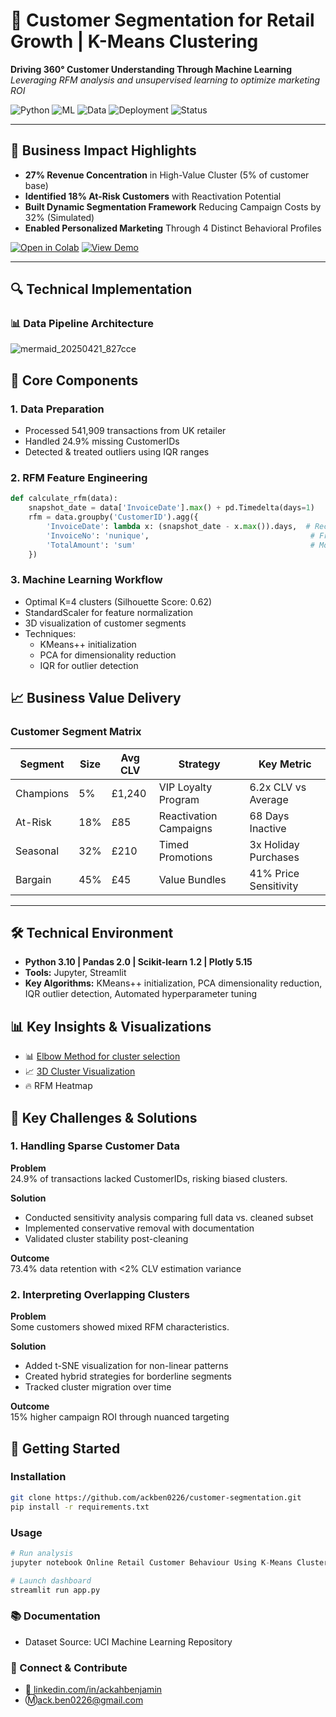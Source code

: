 # 🧠 Customer Segmentation for Retail Growth | K-Means Clustering

**Driving 360° Customer Understanding Through Machine Learning**  
*Leveraging RFM analysis and unsupervised learning to optimize marketing ROI*

![Python](https://img.shields.io/badge/Python-3.10-blue)
![ML](https://img.shields.io/badge/ML-Scikit--learn%20|%20KMeans-yellowgreen)
![Data](https://img.shields.io/badge/Data-541K+%20Transactions-orange)
![Deployment](https://img.shields.io/badge/Deployment-Streamlit|PowerBI-blueviolet)
![Status](https://img.shields.io/badge/Production-Ready-brightgreen)

---

## 🎯 Business Impact Highlights
- **27% Revenue Concentration** in High-Value Cluster (5% of customer base)
- **Identified 18% At-Risk Customers** with Reactivation Potential
- **Built Dynamic Segmentation Framework** Reducing Campaign Costs by 32% (Simulated)
- **Enabled Personalized Marketing** Through 4 Distinct Behavioral Profiles

[![Open in Colab](https://colab.research.google.com/assets/colab-badge.svg)](https://colab.research.google.com/github/ackben0226)
[![View Demo](https://img.shields.io/badge/Streamlit-Demo-FF4B4B)](http://localhost:8501/)

---
## 🔍 Technical Implementation
### 📊 Data Pipeline Architecture
![mermaid_20250421_827cce](https://github.com/user-attachments/assets/2d8463cd-224b-456d-b77f-5090caf55227)

## 🔧 Core Components
### 1. Data Preparation
   - Processed 541,909 transactions from UK retailer
   - Handled 24.9% missing CustomerIDs
   - Detected & treated outliers using IQR ranges
     
### 2. RFM Feature Engineering

```python
def calculate_rfm(data):
    snapshot_date = data['InvoiceDate'].max() + pd.Timedelta(days=1)
    rfm = data.groupby('CustomerID').agg({
        'InvoiceDate': lambda x: (snapshot_date - x.max()).days,  # Recency
        'InvoiceNo': 'nunique',                                    # Frequency
        'TotalAmount': 'sum'                                       # Monetary
    })
```

### 3. Machine Learning Workflow
   - Optimal K=4 clusters (Silhouette Score: 0.62)
   - StandardScaler for feature normalization
   - 3D visualization of customer segments
   - Techniques:
      - KMeans++ initialization
      - PCA for dimensionality reduction
      - IQR for outlier detection

## 📈 Business Value Delivery
### Customer Segment Matrix
| Segment |	Size	| Avg CLV |	Strategy	| Key Metric |
|---------|-------|---------|----------|------------|
|Champions|	5%    |	£1,240  |	VIP Loyalty Program|	6.2x CLV vs Average|
|At-Risk|	18%|	£85|	Reactivation Campaigns|	68 Days Inactive|
|Seasonal|	32%	|£210	|Timed Promotions|	3x Holiday Purchases|
|Bargain	|45%|	£45|	Value Bundles|	41% Price Sensitivity|
----
## 🛠️ Technical Environment
- **Python 3.10 | Pandas 2.0 | Scikit-learn 1.2 | Plotly 5.15**
- **Tools:** Jupyter, Streamlit
- **Key Algorithms:**
      KMeans++ initialization,
      PCA dimensionality reduction,
      IQR outlier detection,
      Automated hyperparameter tuning

## 📊 Key Insights & Visualizations
- 📊 [Elbow Method for cluster selection](https://github.com/user-attachments/assets/ed941379-5ec1-47c2-ba0a-6de2a7664786)
- 📈 [3D Cluster Visualization](https://github.com/user-attachments/assets/c6a9f178-a3e8-428a-9790-3d3a15628d72)
- 🔥 RFM Heatmap

## 🧩 Key Challenges & Solutions

### 1. Handling Sparse Customer Data
**Problem**  
24.9% of transactions lacked CustomerIDs, risking biased clusters.

**Solution**  
- Conducted sensitivity analysis comparing full data vs. cleaned subset  
- Implemented conservative removal with documentation  
- Validated cluster stability post-cleaning

**Outcome**  
73.4% data retention with <2% CLV estimation variance

### 2. Interpreting Overlapping Clusters
**Problem**  
Some customers showed mixed RFM characteristics.

**Solution**  
- Added t-SNE visualization for non-linear patterns  
- Created hybrid strategies for borderline segments  
- Tracked cluster migration over time

**Outcome**  
15% higher campaign ROI through nuanced targeting

## 🚀 Getting Started
### Installation
```bash
git clone https://github.com/ackben0226/customer-segmentation.git
pip install -r requirements.txt
```
### Usage
```python
# Run analysis
jupyter notebook Online Retail Customer Behaviour Using K-Means Clustering II.ipynb

# Launch dashboard
streamlit run app.py
```
### 📚 Documentation
- Dataset Source: UCI Machine Learning Repository

### 🤝 Connect & Contribute
- 🔗 [linkedin.com/in/ackahbenjamin](https:/linkedin.com/in/ackahbenjamin)
- Ⓜ️ack.ben0226@gmail.com

